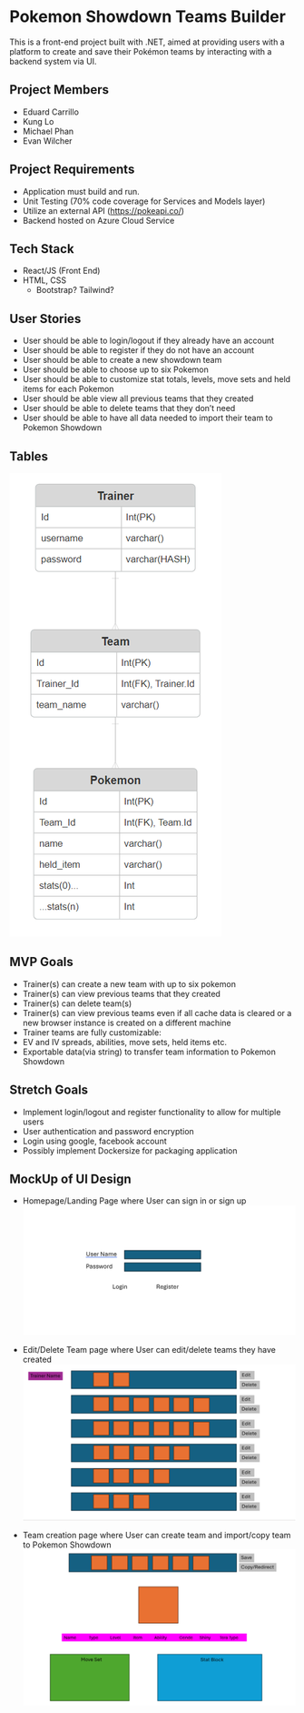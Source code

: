 # Pokemon Showdown Teams Builder

This is a front-end project built with .NET, aimed at providing users with a platform to create and save their Pokémon teams by interacting with a backend system via UI.

## Project Members
- Eduard Carrillo
- Kung Lo
- Michael Phan
- Evan Wilcher

## Project Requirements
- Application must build and run.
- Unit Testing (70% code coverage for Services and Models layer)
- Utilize an external API (https://pokeapi.co/)
- Backend hosted on Azure Cloud Service

## Tech Stack

- React/JS (Front End)
- HTML, CSS
    - Bootstrap? Tailwind? 

## User Stories
- User should be able to login/logout if they already have an account
- User should be able to register if they do not have an account
- User should be able to create a new showdown team
- User should be able to choose up to six Pokemon
- User should be able to customize stat totals, levels, move sets and held items for each Pokemon
- User should be able view all previous teams that they created
- User should be able to delete teams that they don’t need
- User should be able to have all data needed to import their team to Pokemon Showdown

## Tables
![PokemonDB](./DB.png)

## MVP Goals
- Trainer(s) can create a new team with up to six pokemon
- Trainer(s) can view previous teams that they created
- Trainer(s) can delete team(s)
- Trainer(s) can view previous teams even if all cache data is cleared or a new browser instance is created on a different machine
- Trainer teams are fully customizable:
- EV and IV spreads, abilities, move sets, held items etc.
- Exportable data(via string) to transfer team information to Pokemon Showdown

## Stretch Goals
- Implement login/logout and register functionality to allow for multiple users
- User authentication and password encryption
- Login using google, facebook account
- Possibly implement Dockersize for packaging application

## MockUp of UI Design
- Homepage/Landing Page where User can sign in or sign up
![alt text](image.png)

- Edit/Delete Team page where User can edit/delete teams they have created
![alt text](image-1.png)

- Team creation page where User can create team and import/copy team to Pokemon Showdown
![alt text](image-2.png)